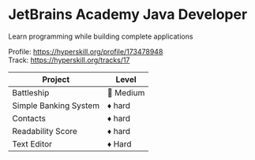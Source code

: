 # JetBrains Academy Java Developer
Learn programming while building complete applications

Profile: https://hyperskill.org/profile/173478948 <br />
Track: https://hyperskill.org/tracks/17

| Project | Level |
| ------ | ------ |
| Battleship | 🔷 Medium |
| Simple Banking System | ♦️ hard |
| Contacts | ♦️ hard |
| Readability Score | ♦️ hard |
| Text Editor | ♦️ Hard |
